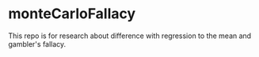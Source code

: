 # monteCarloFallacy

This repo is for research about difference with regression to the mean and gambler's fallacy.
